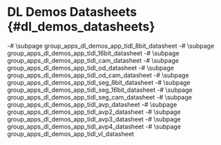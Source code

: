 #  DL Demos Datasheets {#dl_demos_datasheets}

-# \subpage group_apps_dl_demos_app_tidl_8bit_datasheet
-# \subpage group_apps_dl_demos_app_tidl_16bit_datasheet
-# \subpage group_apps_dl_demos_app_tidl_cam_datasheet
-# \subpage group_apps_dl_demos_app_tidl_od_datasheet
-# \subpage group_apps_dl_demos_app_tidl_od_cam_datasheet
-# \subpage group_apps_dl_demos_app_tidl_seg_8bit_datasheet
-# \subpage group_apps_dl_demos_app_tidl_seg_16bit_datasheet
-# \subpage group_apps_dl_demos_app_tidl_seg_cam_datasheet
-# \subpage group_apps_dl_demos_app_tidl_avp_datasheet
-# \subpage group_apps_dl_demos_app_tidl_avp2_datasheet
-# \subpage group_apps_dl_demos_app_tidl_avp3_datasheet
-# \subpage group_apps_dl_demos_app_tidl_avp4_datasheet
-# \subpage group_apps_dl_demos_app_tidl_vl_datasheet
